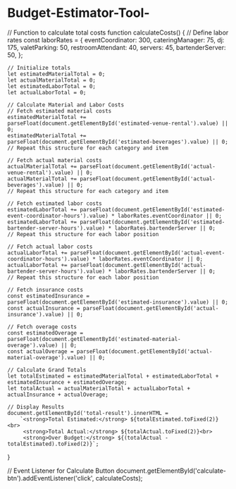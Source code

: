 # Budget-Estimator-Tool-
// Function to calculate total costs
function calculateCosts() {
    // Define labor rates
    const laborRates = {
        eventCoordinator: 300,
        cateringManager: 75,
        dj: 175,
        valetParking: 50,
        restroomAttendant: 40,
        servers: 45,
        bartenderServer: 50,
    };

    // Initialize totals
    let estimatedMaterialTotal = 0;
    let actualMaterialTotal = 0;
    let estimatedLaborTotal = 0;
    let actualLaborTotal = 0;

    // Calculate Material and Labor Costs
    // Fetch estimated material costs
    estimatedMaterialTotal += parseFloat(document.getElementById('estimated-venue-rental').value) || 0;
    estimatedMaterialTotal += parseFloat(document.getElementById('estimated-beverages').value) || 0;
    // Repeat this structure for each category and item

    // Fetch actual material costs
    actualMaterialTotal += parseFloat(document.getElementById('actual-venue-rental').value) || 0;
    actualMaterialTotal += parseFloat(document.getElementById('actual-beverages').value) || 0;
    // Repeat this structure for each category and item

    // Fetch estimated labor costs
    estimatedLaborTotal += parseFloat(document.getElementById('estimated-event-coordinator-hours').value) * laborRates.eventCoordinator || 0;
    estimatedLaborTotal += parseFloat(document.getElementById('estimated-bartender-server-hours').value) * laborRates.bartenderServer || 0;
    // Repeat this structure for each labor position

    // Fetch actual labor costs
    actualLaborTotal += parseFloat(document.getElementById('actual-event-coordinator-hours').value) * laborRates.eventCoordinator || 0;
    actualLaborTotal += parseFloat(document.getElementById('actual-bartender-server-hours').value) * laborRates.bartenderServer || 0;
    // Repeat this structure for each labor position

    // Fetch insurance costs
    const estimatedInsurance = parseFloat(document.getElementById('estimated-insurance').value) || 0;
    const actualInsurance = parseFloat(document.getElementById('actual-insurance').value) || 0;

    // Fetch overage costs
    const estimatedOverage = parseFloat(document.getElementById('estimated-material-overage').value) || 0;
    const actualOverage = parseFloat(document.getElementById('actual-material-overage').value) || 0;

    // Calculate Grand Totals
    let totalEstimated = estimatedMaterialTotal + estimatedLaborTotal + estimatedInsurance + estimatedOverage;
    let totalActual = actualMaterialTotal + actualLaborTotal + actualInsurance + actualOverage;

    // Display Results
    document.getElementById('total-result').innerHTML = 
        `<strong>Total Estimated:</strong> ${totalEstimated.toFixed(2)}<br>
         <strong>Total Actual:</strong> ${totalActual.toFixed(2)}<br>
         <strong>Over Budget:</strong> ${(totalActual - totalEstimated).toFixed(2)}`;
}

// Event Listener for Calculate Button
document.getElementById('calculate-btn').addEventListener('click', calculateCosts);
